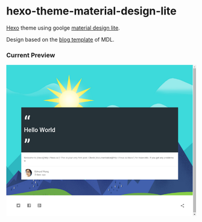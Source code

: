 # hexo-theme-material-design-lite
[Hexo](https://hexo.io/) theme using goolge [material design lite](http://www.getmdl.io/index.html).

Design based on the [blog template](http://www.getmdl.io/templates/index.html) of MDL.

### Current Preview
![preview](preview.png)
